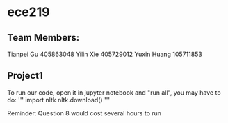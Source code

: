 # ece219
## Team Members:
Tianpei Gu 405863048
Yilin Xie 405729012
Yuxin Huang 105711853
## Project1

To run our code, open it in jupyter notebook and "run all", you may have to do:
'''
import nltk
nltk.download()
'''

Reminder: Question 8 would cost several hours to run
